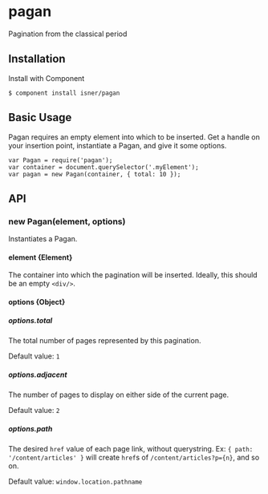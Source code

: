 # pagan
Pagination from the classical period

## Installation

Install with Component
```
$ component install isner/pagan
```

## Basic Usage

Pagan requires an empty element into which to be inserted.
Get a handle on your insertion point, instantiate a Pagan,
and give it some options.
```
var Pagan = require('pagan');
var container = document.querySelector('.myElement');
var pagan = new Pagan(container, { total: 10 });
```

## API

### new Pagan(element, options)

Instantiates a Pagan.

#### element {Element}

The container into which the pagination will be inserted.
Ideally, this should be an empty `<div/>`.

#### options {Object}

##### options.total

The total number of pages represented by this pagination.

Default value: `1`

##### options.adjacent

The number of pages to display on either side of the
current page.

Default value: `2`

##### options.path

The desired `href` value of each page link, without
querystring. Ex: `{ path: '/content/articles' }`
will create `href`s of  `/content/articles?p={n}`, and
so on.

Default value: `window.location.pathname`
